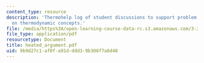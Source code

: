 ```yaml
---
content_type: resource
description: 'Thermohelp log of student discussions to support problem sets: Argument
  on thermodynamic concepts.'
file: /media/https%3A/open-learning-course-data-rc.s3.amazonaws.com/3-20-materials-at-equilibrium-sma-5111-fall-2003/9b9d27c1af0fa91dddd39b308f7a6d48_heated_argument.pdf
file_type: application/pdf
resourcetype: Document
title: heated_argument.pdf
uid: 9b9d27c1-af0f-a91d-ddd3-9b308f7a6d48
---
```

